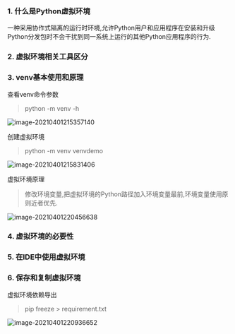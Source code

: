### 1. 什么是Python虚拟环境

一种采用协作式隔离的运行时环境,允许Python用户和应用程序在安装和升级Python分发包时不会干扰到同一系统上运行的其他Python应用程序的行为.

### 2. 虚拟环境相关工具区分

### 3. venv基本使用和原理

查看venv命令参数

> python -m venv -h

![image-20210401215357140](https://cdn.jsdelivr.net/gh/chanwanxiang/imageHosting/img/image-20210401215357140.png)

创建虚拟环境

> python -m venv venvdemo

![image-20210401215831406](https://cdn.jsdelivr.net/gh/chanwanxiang/imageHosting/img/image-20210401215831406.png)

虚拟环境原理

> 修改环境变量,把虚拟环境的Python路径加入环境变量最前,环境变量使用原则近者优先.

![image-20210401220456638](https://cdn.jsdelivr.net/gh/chanwanxiang/imageHosting/img/image-20210401220456638.png)

### 4. 虚拟环境的必要性

### 5. 在IDE中使用虚拟环境

### 6. 保存和复制虚拟环境

虚拟环境依赖导出

> pip freeze > requirement.txt

![image-20210401220936652](https://cdn.jsdelivr.net/gh/chanwanxiang/imageHosting/img/image-20210401220936652.png)